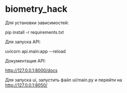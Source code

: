 # biometry_hack

Для установки зависимостей:

pip install -r requirements.txt

Для запуска API:

uvicorn api.main:app --reload

Документация API:

http://127.0.0.1:8000/docs

Для запуска ui, запустить файл ui/main.py и перейти на http://127.0.0.1:8050/





